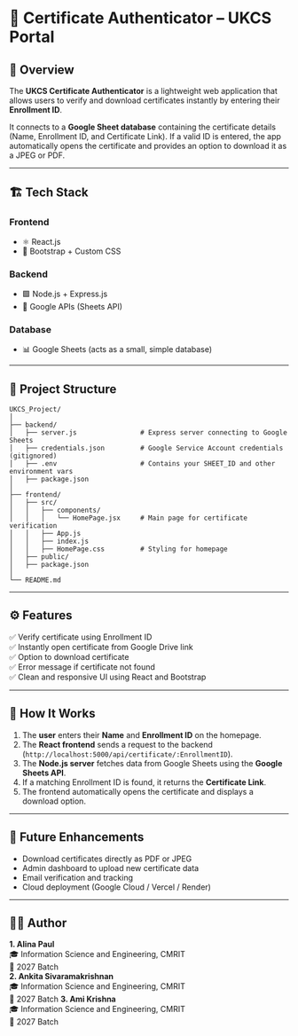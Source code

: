 # 📜 Certificate Authenticator – UKCS Portal

## 🎯 Overview
The **UKCS Certificate Authenticator** is a lightweight web application that allows users to verify and download certificates instantly by entering their **Enrollment ID**.

It connects to a **Google Sheet database** containing the certificate details (Name, Enrollment ID, and Certificate Link). If a valid ID is entered, the app automatically opens the certificate and provides an option to download it as a JPEG or PDF.

---

## 🏗️ Tech Stack

### **Frontend**
- ⚛️ React.js
- 🎨 Bootstrap + Custom CSS

### **Backend**
- 🟩 Node.js + Express.js
- 🔐 Google APIs (Sheets API)

### **Database**
- 📊 Google Sheets (acts as a small, simple database)

---

## 📁 Project Structure

```
UKCS_Project/
│
├── backend/
│   ├── server.js                # Express server connecting to Google Sheets
│   ├── credentials.json         # Google Service Account credentials (gitignored)
│   ├── .env                     # Contains your SHEET_ID and other environment vars
│   ├── package.json
│
├── frontend/
│   ├── src/
│   │   ├── components/
│   │   │   └── HomePage.jsx     # Main page for certificate verification
│   │   ├── App.js
│   │   ├── index.js
│   │   ├── HomePage.css         # Styling for homepage
│   ├── public/
│   ├── package.json
│
└── README.md
```

---

## ⚙️ Features
✅ Verify certificate using Enrollment ID  
✅ Instantly open certificate from Google Drive link  
✅ Option to download certificate  
✅ Error message if certificate not found  
✅ Clean and responsive UI using React and Bootstrap  

---

## 🧩 How It Works
1. The **user** enters their **Name** and **Enrollment ID** on the homepage.  
2. The **React frontend** sends a request to the backend (`http://localhost:5000/api/certificate/:EnrollmentID`).  
3. The **Node.js server** fetches data from Google Sheets using the **Google Sheets API**.  
4. If a matching Enrollment ID is found, it returns the **Certificate Link**.  
5. The frontend automatically opens the certificate and displays a download option.  

---

## 🚀 Future Enhancements
- Download certificates directly as PDF or JPEG
- Admin dashboard to upload new certificate data
- Email verification and tracking
- Cloud deployment (Google Cloud / Vercel / Render)
---

## 🧑‍💻 Author
**1. Alina Paul**  
🎓 Information Science and Engineering, CMRIT  
📍 2027 Batch  
**2. Ankita Sivaramakrishnan**  
🎓 Information Science and Engineering, CMRIT  
📍 2027 Batch
**3. Ami Krishna**  
🎓 Information Science and Engineering, CMRIT  
📍 2027 Batch  

